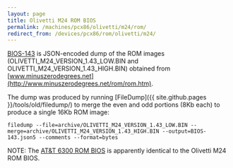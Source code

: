 ```yaml
---
layout: page
title: Olivetti M24 ROM BIOS
permalink: /machines/pcx86/olivetti/m24/rom/
redirect_from: /devices/pcx86/rom/olivetti/m24/
---
```


[BIOS-143](BIOS-143.json5) is JSON-encoded dump of the ROM images (OLIVETTI_M24_VERSION_1.43_LOW.BIN
and OLIVETTI_M24_VERSION_1.43_HIGH.BIN) obtained from [www.minuszerodegrees.net](http://www.minuszerodegrees.net/rom/rom.htm).

The dump was produced by running [FileDump]({{ site.github.pages }}/tools/old/filedump/) to merge the even and odd portions (8Kb each)
to produce a single 16Kb ROM image:

	filedump --file=archive/OLIVETTI_M24_VERSION_1.43_LOW.BIN --merge=archive/OLIVETTI_M24_VERSION_1.43_HIGH.BIN --output=BIOS-143.json5 --comments --format=bytes

NOTE: The [AT&T 6300 ROM BIOS](/machines/pcx86/att/6300/rom/) is apparently identical to the Olivetti M24 ROM BIOS.
